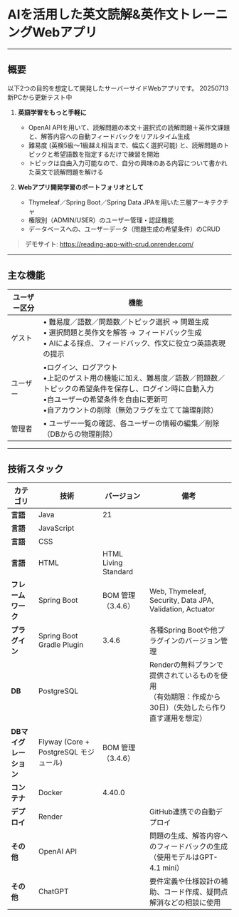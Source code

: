 # AIを活用した英文読解&英作文トレーニングWebアプリ

---

## 概要
以下2つの目的を想定して開発したサーバーサイドWebアプリです。
20250713 新PCから更新テスト中

1. **英語学習をもっと手軽に**  
   - OpenAI APIを用いて、読解問題の本文＋選択式の読解問題＋英作文課題と、解答内容への自動フィードバックをリアルタイム生成  
   - 難易度 (英検5級～1級越え相当まで、幅広く選択可能) と、読解問題のトピックと希望語数を指定するだけで練習を開始
   - トピックは自由入力可能なので、自分の興味のある内容について書かれた英文で読解問題を解ける
     
2. **Webアプリ開発学習のポートフォリオとして**  
   - Thymeleaf／Spring Boot／Spring Data JPAを用いた三層アーキテクチャ  
   - 権限別（ADMIN/USER）のユーザー管理・認証機能
   - データベースへの、ユーザーデータ（問題生成の希望条件）のCRUD

>  **デモサイト**: https://reading-app-with-crud.onrender.com/
　　
---

## 主な機能
| ユーザー区分 | 機能 |
| --- | --- |
| ゲスト | • 難易度／語数／問題数／トピック選択 → 問題生成<br>• 選択問題と英作文を解答 → フィードバック生成<br>• AIによる採点、フィードバック、作文に役立つ英語表現の提示 |
| ユーザー | •ログイン、ログアウト<br>•上記のゲスト用の機能に加え、難易度／語数／問題数／トピックの希望条件を保存し、ログイン時に自動入力<br>•自ユーザーの希望条件を自由に更新可<br>•自アカウントの削除（無効フラグを立てて論理削除）|
| 管理者 | • ユーザー一覧の確認、各ユーザーの情報の編集／削除（DBからの物理削除） |


---

## 技術スタック
| カテゴリ                 | 技術                                  | バージョン         | 備考                                                   |
| -------------------- | ----------------------------------- | ------------- | ---------------------------------------------------- |
| **言語**             | Java                      | 21            |          |
| **言語**             | JavaScript                      |             |          |
| **言語**             | CSS                      |             |          |
| **言語**             | HTML                      | HTML Living Standard            |          |
| **フレームワーク**       | Spring Boot           | BOM 管理（3.4.6）         | Web, Thymeleaf, Security, Data JPA, Validation, Actuator      |
| **プラグイン**       | Spring Boot Gradle Plugin           | 3.4.6         | 各種Spring Bootや他プラグインのバージョン管理      |
| **DB**          | PostgreSQL       |  | Renderの無料プランで提供されているものを使用<br>（有効期限：作成から30日）（失効したら作り直す運用を想定）   |
| **DBマイグレーション**      | Flyway (Core + PostgreSQL モジュール)  | BOM 管理（3.4.6） |                                             |
| **コンテナ**           | Docker        | 4.40.0  |                                       |
| **デプロイ**          | Render      |  | GitHub連携での自動デプロイ           |
| **その他**          | OpenAI API      |  | 問題の生成、解答内容へのフィードバックの生成（使用モデルはGPT-4.1 mini）           |
| **その他**          | ChatGPT      |  | 要件定義や仕様設計の補助、コード作成、疑問点解消などの相談に使用           |

